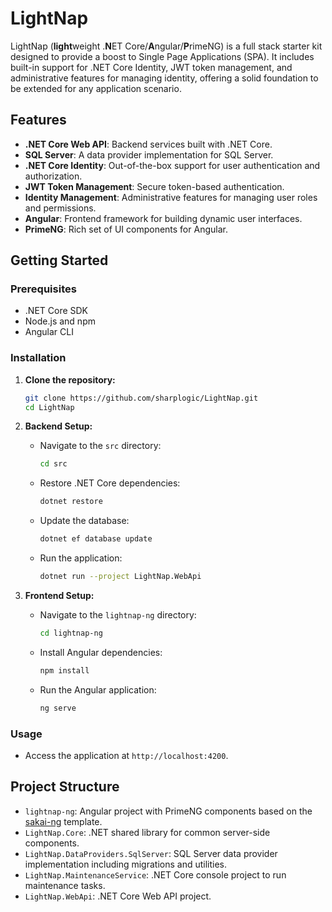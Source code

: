 # LightNap

LightNap (**light**weight .**N**ET Core/**A**ngular/**P**rimeNG) is a full stack starter kit designed to provide a boost to Single Page Applications (SPA). It includes built-in support for .NET Core Identity, JWT token management, and administrative features for managing identity, offering a solid foundation to be extended for any application scenario.

## Features

- **.NET Core Web API**: Backend services built with .NET Core.
- **SQL Server**: A data provider implementation for SQL Server.
- **.NET Core Identity**: Out-of-the-box support for user authentication and authorization.
- **JWT Token Management**: Secure token-based authentication.
- **Identity Management**: Administrative features for managing user roles and permissions.
- **Angular**: Frontend framework for building dynamic user interfaces.
- **PrimeNG**: Rich set of UI components for Angular.

## Getting Started

### Prerequisites

- .NET Core SDK
- Node.js and npm
- Angular CLI

### Installation

1. **Clone the repository:**
   ```bash
   git clone https://github.com/sharplogic/LightNap.git
   cd LightNap
   ```

2. **Backend Setup:**
   - Navigate to the `src` directory:
     ```bash
     cd src
     ```
   - Restore .NET Core dependencies:
     ```bash
     dotnet restore
     ```
   - Update the database:
     ```bash
     dotnet ef database update
     ```
   - Run the application:
     ```bash
     dotnet run --project LightNap.WebApi
     ```

3. **Frontend Setup:**
   - Navigate to the `lightnap-ng` directory:
     ```bash
     cd lightnap-ng
     ```
   - Install Angular dependencies:
     ```bash
     npm install
     ```
   - Run the Angular application:
     ```bash
     ng serve
     ```

### Usage

- Access the application at `http://localhost:4200`.

## Project Structure

- `lightnap-ng`: Angular project with PrimeNG components based on the [sakai-ng](https://github.com/primefaces/sakai-ng) template.
- `LightNap.Core`: .NET shared library for common server-side components.
- `LightNap.DataProviders.SqlServer`: SQL Server data provider implementation including migrations and utilities.
- `LightNap.MaintenanceService`: .NET Core console project to run maintenance tasks.
- `LightNap.WebApi`: .NET Core Web API project.
